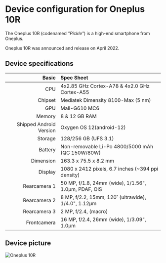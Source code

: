 Device configuration for Oneplus 10R
=========================================

The Oneplus 10R (codenamed _"Pickle"_) is a high-end smartphone from Oneplus.

Oneplus 10R was announced and release on April 2022.

## Device specifications

Basic   | Spec Sheet
-------:|:-------------------------
CPU     | 4x2.85 GHz Cortex-A78 & 4x2.0 GHz Cortex-A55
Chipset | Mediatek Dimensity 8100-Max (5 nm)
GPU     | Mali-G610 MC6
Memory  | 8 & 12 GB RAM
Shipped Android Version | Oxygen OS 12(android-12)
Storage | 128/256 GB (UFS 3.1)
Battery | Non-removable Li-Po 4800/5000 mAh (QC 150W/80W)
Dimension | 163.3 x 75.5 x 8.2 mm
Display | 1080 x 2412 pixels, 6.7 inches (~394 ppi density)
Rearcamera 1 | 50 MP, f/1.8, 24mm (wide), 1/1.56", 1.0µm, PDAF, OIS
Rearcamera 2 | 8 MP, f/2.2, 15mm, 120˚ (ultrawide), 1/4.0", 1.12µm
Rearcamera 3 | 2 MP, f/2.4, (macro)
Frontcamera | 16 MP, f/2.4, 26mm (wide), 1/3.09", 1.0µm

## Device picture

![Oneplus 10R](https://m.media-amazon.com/images/I/716uVx3Wr5L._SX679_.jpg "Oneplus 10R in Forest Green")
